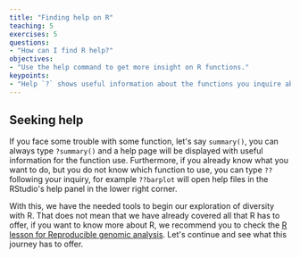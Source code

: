 ```yaml
---
title: "Finding help on R"
teaching: 5
exercises: 5
questions:
- "How can I find R help?"
objectives:
- "Use the help command to get more insight on R functions."
keypoints:
- "Help `?` shows useful information about the functions you inquire about."
---
```


## Seeking help

If you face some trouble with some function, let's say `summary()`, you can always type `?summary()`
and a help page will be displayed with useful information for the function use. Furthermore, if you
already know what you want to do, but you do not know which function to use, you can type `??` 
following your inquiry, for example `??barplot` will open help files in the RStudio's help panel in the lower right corner.

With this, we have the needed tools to begin our exploration of diversity with R. That does not mean that we have already covered all that R has to offer, if you want to know more about R, we recommend you to check the [R lesson for Reproducible genomic analysis](https://swcarpentry.github.io/r-novice-gapminder/). 
Let's continue and see what this journey has to offer.
